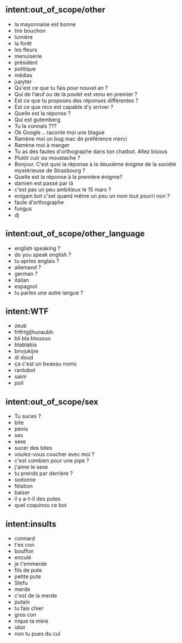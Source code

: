 ## intent:out_of_scope/other
- la mayonnaise est bonne
- tire bouchon
- lumière
- la forêt
- les fleurs
- menuiserie
- président
- politique
- médias
- jupyter
- Qu'est ce que tu fais pour nouvel an ?
- Qui de l’œuf ou de là poulet est venu en premier ?
- Est ce que tu proposes des réponses différentes ?
- Est ce que nico est capable d’y arriver ?
- Quelle est la réponse ?
- Qui est gutemberg
- Tu la connais ???
- Ok Google .. raconte moi une blague
- Ramène moi un bug mac de préférence merci
- Ramène moi à manger
- Tu as des fautes d'orthographe dans ton chatbot. Allez bisous
- Plutôt cuir ou moustache ?
- Bonjour. C’est quoi la réponse à la deuxième énigme de la société mystérieuse de Strasbourg ?
- Quelle est la réponse à la première énigme?
- damien est passé par là
- c'est pas un peu ambitieux le 15 mars ?
- enigam bot c'set quand même un peu un nom tout pourri non ?
- faute d'orthographe
- fungus
- dj

## intent:out_of_scope/other_language
- english speaking ?
- do you speak english ?
- tu aprles anglais ?
- allemand ?
- german ?
- italian
- espagnol
- tu parles une autre langue ?

## intent:WTF
- zeub
- frtfrtgljhuoaubh
- bli bla blououo
- blablabla
- bnvjukijre
- di doud
- ça c'est un beaeau nomù
- rantobot
- sairir
- poil

## intent:out_of_scope/sex
- Tu suces ?
- bite
- penis
- sex
- sexe
- sucer des bites
- voulez-vous coucher avec moi ?
- c'est combien pour une pipe ?
- j'aime le sexe
- tu prends par derrière ?
- sodomie
- félation
- baiser
- il y a-t-il des putes
- quel coquinou ce bot

## intent:insults
- connard
- t'es con
- bouffon
- enculé
- je t'emmerde
- fils de pute
- petite pute
- Stefu
- merde
- c'est de la merde
- putain
- tu fais chier
- gros con
- nique ta mère
- idiot
- non tu pues du cul
